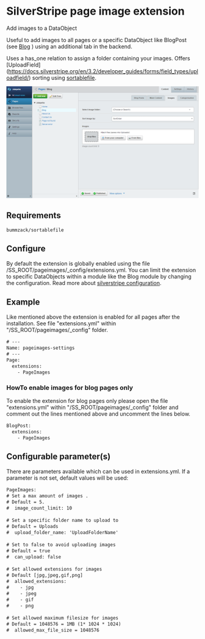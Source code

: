 # SilverStripe page image extension

Add images to a DataObject

Useful to add images to all pages or a specific DataObject like BlogPost
(see [Blog](https://github.com/silverstripe/silverstripe-blog.git/ "Blog module") ) using an additional tab in the backend.

Uses a has_one relation to assign a folder containing your images. Offers [UploadField] (https://docs.silverstripe.org/en/3.2/developer_guides/forms/field_types/uploadfield/) sorting using [sortablefile](https://github.com/bummzack/sortablefile).

![pageimages Backend](screenshots/pageimages.png "Backend")

## Requirements

    bummzack/sortablefile


## Configure
By default the extension is globally enabled using the file /SS_ROOT/pageimages/_config/extensions.yml. You can limit the extension to specific DataObjects within a module like
the Blog module by changing the configuration.
Read more about [silverstripe configuration](http://doc.silverstripe.com/framework/en/topics/configuration).

## Example
Like mentioned above the extension is enabled for all pages after the installation.
See file "extensions.yml" within "/SS_ROOT/pageimages/_config" folder.
```
# ---
Name: pageimages-settings
# ---
Page:
  extensions:
    - PageImages
```

### HowTo enable images for blog pages only
To enable the extension for blog pages only please open the file "extensions.yml" within
"/SS_ROOT/pageimages/_config" folder and comment out the lines mentioned above and uncomment the lines below.
```
BlogPost:
  extensions:
    - PageImages
```

## Configurable parameter(s)
There are parameters available which can be used in extensions.yml.
If a parameter is not set, default values will be used:
```
PageImages:
# Set a max amount of images .
# Default = 5.
#  image_count_limit: 10

# Set a specific folder name to upload to
# Default = Uploads
#  upload_folder_name: 'UploadFolderName'

# Set to false to avoid uploading images
# Default = true
#  can_upload: false

# Set allowed extensions for images
# Default [jpg,jpeg,gif,png]
#  allowed_extensions:
#    - jpg
#    - jpeg
#    - gif
#    - png

# Set allowed maximum filesize for images
# Default = 1048576 = 1MB (1* 1024 * 1024)
#  allowed_max_file_size = 1048576
```
